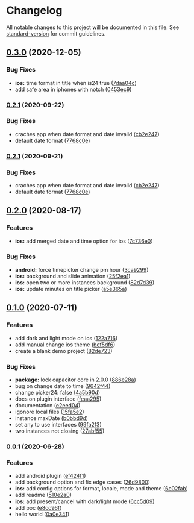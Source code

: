 # Changelog

All notable changes to this project will be documented in this file. See [standard-version](https://github.com/conventional-changelog/standard-version) for commit guidelines.

## [0.3.0](https://github.com/capacitor-community/date-picker/compare/v0.2.1...v0.3.0) (2020-12-05)


### Bug Fixes

* **ios:** time format in title when is24 true ([7daa04c](https://github.com/capacitor-community/date-picker/commit/7daa04cd4d6ff84b93b4a5bb065363242e4504f6))
* add safe area in iphones with notch ([0453ec9](https://github.com/capacitor-community/date-picker/commit/0453ec9d00e07faa9d31f10a3d46cfd6224cc93d))

### [0.2.1](https://github.com/capacitor-community/date-picker/compare/v0.2.0...v0.2.1) (2020-09-22)


### Bug Fixes

* craches app when date format and date invalid ([cb2e247](https://github.com/capacitor-community/date-picker/commit/cb2e247c6d6d67a1927e943c815fdc50e3176063))
* default date format ([7768c0e](https://github.com/capacitor-community/date-picker/commit/7768c0e1886aa7542c8ebb0066287de887682a99))

### [0.2.1](https://github.com/capacitor-community/date-picker/compare/v0.2.0...v0.2.1) (2020-09-21)


### Bug Fixes

* craches app when date format and date invalid ([cb2e247](https://github.com/capacitor-community/date-picker/commit/cb2e247c6d6d67a1927e943c815fdc50e3176063))
* default date format ([7768c0e](https://github.com/capacitor-community/date-picker/commit/7768c0e1886aa7542c8ebb0066287de887682a99))

## [0.2.0](https://github.com/capacitor-community/date-picker/compare/v0.1.0...v0.2.0) (2020-08-17)


### Features

* **ios:** add merged date and time option for ios ([7c736e0](https://github.com/capacitor-community/date-picker/commit/7c736e0c350aba64575595965aa3f66c104d4f6c))


### Bug Fixes

* **android:** force timepicker change pm hour ([3ca9299](https://github.com/capacitor-community/date-picker/commit/3ca9299a78e54da2f1dd02255d1d57b3f6f0f78d))
* **ios:** background and slide animation ([25f2ea1](https://github.com/capacitor-community/date-picker/commit/25f2ea147ae7db5b9bed90d98cb58785562f6084))
* **ios:** open two or more instances background ([82d7d39](https://github.com/capacitor-community/date-picker/commit/82d7d39b502ac6d1daf9268f2fdd3a70f668386d))
* **ios:** update minutes on title picker ([a5e365a](https://github.com/capacitor-community/date-picker/commit/a5e365a3039d4912171425cec85c9f0a6a958f18))

## [0.1.0](https://github.com/capacitor-community/date-picker/compare/v0.0.1...v0.1.0) (2020-07-11)


### Features

* add dark and light mode on ios ([122a716](https://github.com/capacitor-community/date-picker/commit/122a7165e7e23040aa391855a3e8c62872398399))
* add manual change ios theme ([bef5df6](https://github.com/capacitor-community/date-picker/commit/bef5df6800d010c3bcb39b24d207d17595365141))
* create a blank demo project ([82de723](https://github.com/capacitor-community/date-picker/commit/82de723407e318ab9002c8ffdce0ea2d183b32d0))


### Bug Fixes

* **package:** lock capacitor core in 2.0.0 ([886e28a](https://github.com/capacitor-community/date-picker/commit/886e28a3bf05b5b56f38e75dae07ab23d51805b9))
* bug on change date to time ([9642f44](https://github.com/capacitor-community/date-picker/commit/9642f44001119ed22c97ac8f7a0b0bb4724d3f0e))
* change picker24: false ([4a5b90d](https://github.com/capacitor-community/date-picker/commit/4a5b90dad0da50242b41d09128e17f8074e67916))
* docs on plugin interface ([feaa295](https://github.com/capacitor-community/date-picker/commit/feaa295d5fdc9e6b1aa6ccf46e36f2a27c5a5dda))
* documentation ([e2eed04](https://github.com/capacitor-community/date-picker/commit/e2eed04979899404466649396cda5db65733ca69))
* igonore local files ([15fa5e2](https://github.com/capacitor-community/date-picker/commit/15fa5e2c611ce09371e71d7cb9e732e8079843b4))
* instance maxDate ([b0bbd9d](https://github.com/capacitor-community/date-picker/commit/b0bbd9d6bf0c8bc4ab2eca1951d08feb821f5376))
* set any to use interfaces ([99fa2f3](https://github.com/capacitor-community/date-picker/commit/99fa2f310c4ecabce826318c9b7a01bcf7fe668a))
* two instances not closing ([27abf55](https://github.com/capacitor-community/date-picker/commit/27abf55b1c61a210e9ae2546696b6c20b2899615))

### 0.0.1 (2020-06-28)


### Features

* add android plugin ([ef424f1](https://github.com/capacitor-community/date-picker/commit/ef424f16797b1c8d8e916c244b668e5bf50fb1ca))
* add background option and fix edge cases ([26d9800](https://github.com/capacitor-community/date-picker/commit/26d98009be94f95782d8353139d916b675cee9e3))
* **ios:** add config options for format, locale, mode and theme ([6c02fab](https://github.com/capacitor-community/date-picker/commit/6c02fab6cdadd60a8f48b4361e846f4adf6b1324))
* add readme ([510e2a0](https://github.com/capacitor-community/date-picker/commit/510e2a04d480bb0e730b65e7b37b3ccadcf88bc7))
* **ios:** add present/cancel with dark/light mode ([6cc5d09](https://github.com/capacitor-community/date-picker/commit/6cc5d09ed7d90d35eaf36a163bf6167fd3604ecf))
* add poc ([e8cc96f](https://github.com/capacitor-community/date-picker/commit/e8cc96f84b5118411a03a78e739ec8a5cb6b531d))
* hello world ([0a0e341](https://github.com/capacitor-community/date-picker/commit/0a0e341a00cf4e93d140b5751c5c1feb87094e55))
